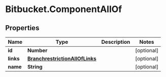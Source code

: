 # Bitbucket.ComponentAllOf

## Properties

Name | Type | Description | Notes
------------ | ------------- | ------------- | -------------
**id** | **Number** |  | [optional] 
**links** | [**BranchrestrictionAllOfLinks**](BranchrestrictionAllOfLinks.md) |  | [optional] 
**name** | **String** |  | [optional] 


